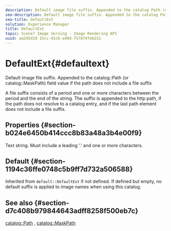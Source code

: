 ```yaml
---
description: Default image file suffix. Appended to the catalog Path (or catalog MaskPath) field value if the path does not include a file suffix
seo-description: Default image file suffix. Appended to the catalog Path (or catalog MaskPath) field value if the path does not include a file suffix
seo-title: DefaultExt
solution: Experience Manager
title: DefaultExt
topic: Scene7 Image Serving - Image Rendering API
uuid: aa245d18-15cc-41cb-a49d-757d74fe6231
---
```


# DefaultExt{#defaultext}

Default image file suffix. Appended to the catalog::Path (or catalog::MaskPath) field value if the path does not include a file suffix

A file suffix consists of a period and one or more characters between the period and the end of the string. The suffix is appended to the http path, if the path does not resolve to a catalog entry, and if the last path element does not include a file suffix.

## Properties {#section-b024e6450b414ccc8b83a48a3b4e00f9}

Text string. Must include a leading '.' and one or more characters.

## Default {#section-1194c36ffe0748c5b9ff7d732a506588}

Inherited from `default::DefaultExt` if not defined. If defined but empty, no default suffix is applied to image names when using this catalog.

## See also {#section-d7c408b979844643adff8258f500eb7c}

[catalog::Path](r_path_cat.md#reference_306AFCAFF172440CA81B85DA8D78213C) , [catalog::MaskPath](r_maskpath_cat.md#reference_F82B42535FFF42959E74A7C1E605C931) 
